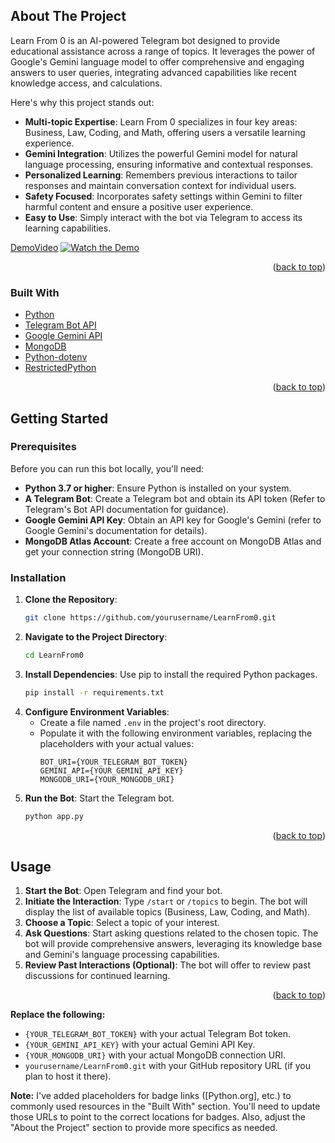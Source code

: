 <!-- ABOUT THE PROJECT -->
## About The Project

Learn From 0 is an AI-powered Telegram bot designed to provide educational assistance across a range of topics. It leverages the power of Google's Gemini language model to offer comprehensive and engaging answers to user queries, integrating advanced capabilities like recent knowledge access, and calculations. 

Here's why this project stands out:
* **Multi-topic Expertise**: Learn From 0 specializes in four key areas: Business, Law, Coding, and Math, offering users a versatile learning experience.
* **Gemini Integration**:  Utilizes the powerful Gemini model for natural language processing, ensuring informative and contextual responses.
* **Personalized Learning**: Remembers previous interactions to tailor responses and maintain conversation context for individual users. 
* **Safety Focused**: Incorporates safety settings within Gemini to filter harmful content and ensure a positive user experience.
* **Easy to Use**:  Simply interact with the bot via Telegram to access its learning capabilities. 

[DemoVideo](https://github.com/zashari/Learn-from-0/blob/main/assets/Demo_video.mp4)
[![Watch the Demo](https://github.com/zashari/Learn-from-0/blob/main/assets/us_luck.png)](https://github.com/zashari/Learn-from-0/blob/main/assets/Demo_video.mp4)

<p align="right">(<a href="#readme-top">back to top</a>)</p>

### Built With

* [Python](https://www.python.org/)
* [Telegram Bot API](https://core.telegram.org/bots/api)
* [Google Gemini API](https://developers.generativeai.google/)
* [MongoDB](https://www.mongodb.com/)
* [Python-dotenv](https://pypi.org/project/python-dotenv/)
* [RestrictedPython](https://pypi.org/project/RestrictedPython/)


<p align="right">(<a href="#readme-top">back to top</a>)</p>



<!-- GETTING STARTED -->
## Getting Started

### Prerequisites

Before you can run this bot locally, you'll need:

* **Python 3.7 or higher**: Ensure Python is installed on your system. 
* **A Telegram Bot**:  Create a Telegram bot and obtain its API token (Refer to Telegram's Bot API documentation for guidance).
* **Google Gemini API Key**:  Obtain an API key for Google's Gemini (refer to Google Gemini's documentation for details).
* **MongoDB Atlas Account**: Create a free account on MongoDB Atlas and get your connection string (MongoDB URI).

### Installation

1. **Clone the Repository**: 
   ```sh
   git clone https://github.com/yourusername/LearnFrom0.git 
   ```
2. **Navigate to the Project Directory**:
   ```sh
   cd LearnFrom0
   ```
3. **Install Dependencies**: Use pip to install the required Python packages. 
   ```sh
   pip install -r requirements.txt
   ```
4. **Configure Environment Variables**:
   * Create a file named `.env` in the project's root directory.
   * Populate it with the following environment variables, replacing the placeholders with your actual values:
     ```
     BOT_URI={YOUR_TELEGRAM_BOT_TOKEN}
     GEMINI_API={YOUR_GEMINI_API_KEY}
     MONGODB_URI={YOUR_MONGODB_URI}
     ```
5. **Run the Bot**: Start the Telegram bot. 
   ```sh
   python app.py
   ```

<p align="right">(<a href="#readme-top">back to top</a>)</p>



<!-- USAGE EXAMPLES -->
## Usage

1. **Start the Bot**: Open Telegram and find your bot.  
2. **Initiate the Interaction**: Type `/start` or `/topics` to begin. The bot will display the list of available topics (Business, Law, Coding, and Math).
3. **Choose a Topic**:  Select a topic of your interest. 
4. **Ask Questions**: Start asking questions related to the chosen topic. The bot will provide comprehensive answers, leveraging its knowledge base and Gemini's language processing capabilities.
5. **Review Past Interactions (Optional)**:  The bot will offer to review past discussions for continued learning.

<p align="right">(<a href="#readme-top">back to top</a>)</p>


**Replace the following:**

* `{YOUR_TELEGRAM_BOT_TOKEN}` with your actual Telegram Bot token.
* `{YOUR_GEMINI_API_KEY}` with your actual Gemini API Key.
* `{YOUR_MONGODB_URI}` with your actual MongoDB connection URI. 
* `yourusername/LearnFrom0.git` with your GitHub repository URL (if you plan to host it there).

**Note:** I've added placeholders for badge links ([Python.org], etc.) to commonly used resources in the "Built With" section. You'll need to update those URLs to point to the correct locations for badges.  Also, adjust the "About the Project" section to provide more specifics as needed.

